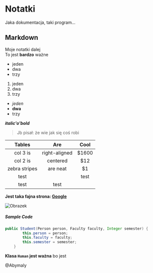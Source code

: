 # Notatki 
Jaka dokumentacja, taki program...
## Markdown 
Moje notatki dalej  
To jest **bardzo** ważne
+ jeden  
+ dwa
+ trzy

1. jeden
2. dwa
3. trzy

+ *jeden* 
+ **dwa**
+ trzy

__*italic'o'bold*__

> Jb pisał: że wie jak się coś robi


| Tables        | Are           | Cool  |
| :-------------: |:-------------:| :-----:|
| col 3 is      | right-aligned | $1600 |
| col 2 is      | centered      |   $12 |
| zebra stripes | are neat      |    $1 |
|test ||test
|test|test

**Jest taka fajna strona: [Google](http//google.com)**

![Obrazek](https://static.pexels.com/photos/126407/pexels-photo-126407.jpeg)

##### Sample Code
``` JAVA
public Student(Person person, Faculty faculty, Integer semester) {
        this.person = person;
        this.faculty = faculty;
        this.semester = semester;
    }
```

**Klasa `Human` jest ważna** bo jest

@Abymaly
